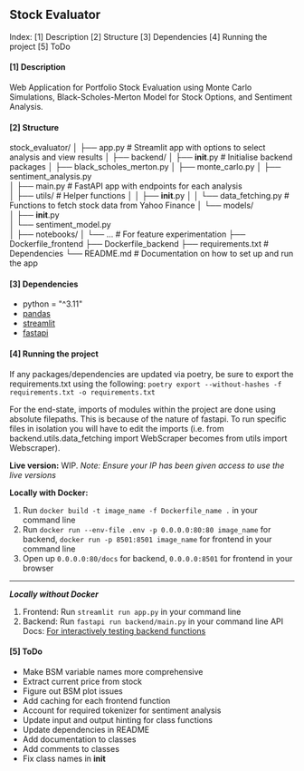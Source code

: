 ## Stock Evaluator

Index:
[1] Description
[2] Structure
[3] Dependencies
[4] Running the project
[5] ToDo

#### [1] Description

Web Application for Portfolio Stock Evaluation using Monte Carlo Simulations, Black-Scholes-Merton Model for Stock Options, and Sentiment Analysis.

#### [2] Structure

stock_evaluator/
│
├── app.py                      # Streamlit app with options to select analysis and view results
│
├── backend/
│   ├── __init__.py             # Initialise backend packages
│   ├── black_scholes_merton.py
│   ├── monte_carlo.py
│   ├── sentiment_analysis.py  
│   ├── main.py                 # FastAPI app with endpoints for each analysis    
│   ├── utils/                  # Helper functions
│   │   ├── __init__.py
│   │   └── data_fetching.py    # Functions to fetch stock data from Yahoo Finance
│   └── models/     
│       ├── __init__.py            
│       └── sentiment_model.py        
│
├── notebooks/
│   └── ...                     # For feature experimentation
├── Dockerfile_frontend
├── Dockerfile_backend
├── requirements.txt            # Dependencies
└── README.md                   # Documentation on how to set up and run the app

#### [3] Dependencies

- python = "^3.11"
- [pandas](https://pypi.org/project/pandas/)
- [streamlit](https://pypi.org/project/streamlit/)
- [fastapi](https://pypi.org/project/fastapi/)

#### [4] Running the project

If any packages/dependencies are updated via poetry, be sure to export the requirements.txt using the following:
`poetry export --without-hashes -f requirements.txt -o requirements.txt`

For the end-state, imports of modules within the project are done using absolute filepaths. This is because of the nature of fastapi. To run specific files in isolation you will have to edit the imports (i.e. from backend.utils.data_fetching import WebScraper becomes from utils import Webscraper).

**Live version:**
WIP.
*Note: Ensure your IP has been given access to use the live versions*

**Locally with Docker:**
1. Run `docker build -t image_name -f Dockerfile_name .` in your command line
2. Run `docker run --env-file .env -p 0.0.0.0:80:80 image_name` for backend, `docker run -p 8501:8501 image_name` for frontend in your command line
3. Open up `0.0.0.0:80/docs` for backend, `0.0.0.0:8501` for frontend in your browser  
---
***Locally without Docker***
1. Frontend: Run `streamlit run app.py` in your command line
2. Backend: Run `fastapi run backend/main.py` in your command line
    API Docs: [For interactively testing backend functions](http://0.0.0.0:8000/docs)

#### [5] ToDo
- Make BSM variable names more comprehensive
- Extract current price from stock
- Figure out BSM plot issues
- Add caching for each frontend function
- Account for required tokenizer for sentiment analysis
- Update input and output hinting for class functions
- Update dependencies in README
- Add documentation to classes
- Add comments to classes
- Fix class names in __init__ 